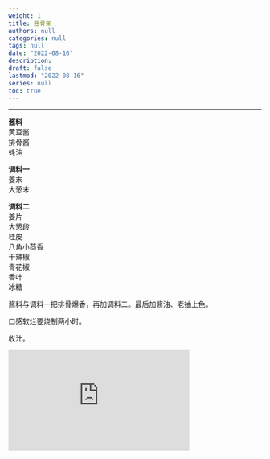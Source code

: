 ```yaml
---
weight: 1
title: 酱骨架
authors: null
categories: null
tags: null
date: "2022-08-16"
description:  
draft: false
lastmod: "2022-08-16"
series: null
toc: true
---
```




<!--more-->
---

**酱料**  
黄豆酱  
排骨酱  
蚝油  


**调料一**  
姜末  
大葱末  

**调料二**  
姜片  
大葱段  
桂皮  
八角小茴香  
干辣椒  
青花椒  
香叶  
冰糖  

酱料与调料一把排骨爆香，再加调料二。最后加酱油、老抽上色。  

口感软烂要烧制两小时。  

收汁。

<iframe width="360" height="200" src="https://www.youtube.com/embed/Vih4yieQtAg" title="Chef Wang teaches you: "Braised Big Bones", a true classic northeastern China dish" frameborder="0" allow="accelerometer; autoplay; clipboard-write; encrypted-media; gyroscope; picture-in-picture" allowfullscreen></iframe>
